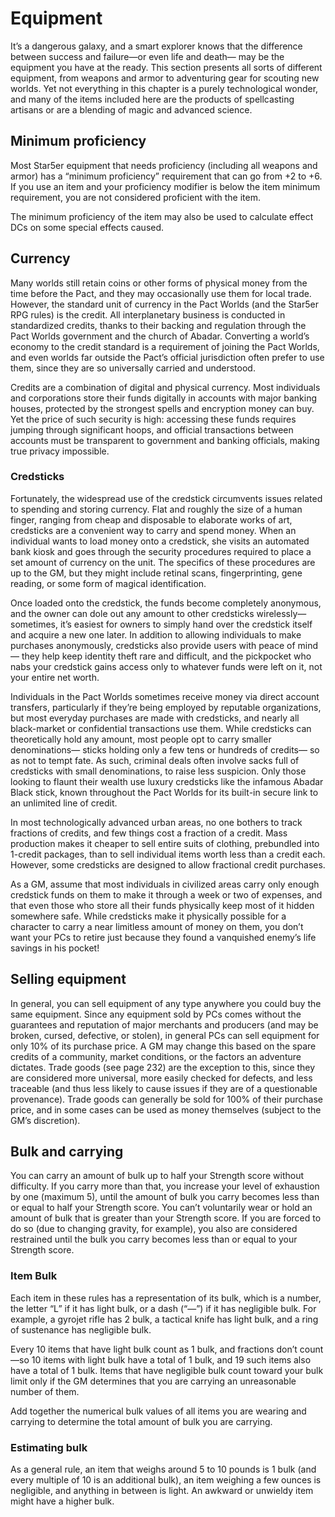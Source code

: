 # Equipment

It’s a dangerous galaxy, and a smart explorer knows that the difference between success and failure—or even life and death— 
may be the equipment you have at the ready. This section presents all sorts of different equipment, from weapons and armor to 
adventuring gear for scouting new worlds. Yet not everything in this chapter is a purely technological wonder, and many of 
the items included here are the products of spellcasting artisans or are a blending of magic and advanced science.

## Minimum proficiency

Most Star5er equipment that needs proficiency (including all weapons and armor) has a “minimum proficiency” requirement that 
can go from +2 to +6. If you use an item and your proficiency modifier is below the item minimum requirement, you are not 
considered proficient with the item. 

The minimum proficiency of the item may also be used to calculate effect DCs on some special effects caused.

## Currency

Many worlds still retain coins or other forms of physical money from the time before the Pact, and they may occasionally use 
them for local trade. However, the standard unit of currency in the Pact Worlds (and the Star5er RPG rules) is the credit. 
All interplanetary business is conducted in standardized credits, thanks to their backing and regulation through the Pact 
Worlds government and the church of Abadar. Converting a world’s economy to the credit standard is a requirement of joining 
the Pact Worlds, and even worlds far outside the Pact’s official jurisdiction often prefer to use them, since they are so 
universally carried and understood.

Credits are a combination of digital and physical currency. Most individuals and corporations store their funds digitally in 
accounts with major banking houses, protected by the strongest spells and encryption money can buy. Yet the price of such 
security is high: accessing these funds requires jumping through significant hoops, and official transactions between 
accounts must be transparent to government and banking officials, making true privacy impossible.

### Credsticks

Fortunately, the widespread use of the credstick circumvents issues related to spending and storing currency. Flat and 
roughly the size of a human finger, ranging from cheap and disposable to elaborate works of art, credsticks are a convenient 
way to carry and spend money. When an individual wants to load money onto a credstick, she visits an automated bank kiosk and 
goes through the security procedures required to place a set amount of currency on the unit. The specifics of these 
procedures are up to the GM, but they might include retinal scans, fingerprinting, gene reading, or some form of magical 
identification.

Once loaded onto the credstick, the funds become completely anonymous, and the owner can dole out any amount to other 
credsticks wirelessly—sometimes, it’s easiest for owners to simply hand over the credstick itself and acquire a new one 
later. In addition to allowing individuals to make purchases anonymously, credsticks also provide users with peace of mind—
they help keep identity theft rare and difficult, and the pickpocket who nabs your credstick gains access only to whatever 
funds were left on it, not your entire net worth.

Individuals in the Pact Worlds sometimes receive money via direct account transfers, particularly if they’re being employed 
by reputable organizations, but most everyday purchases are made with credsticks, and nearly all black-market or confidential 
transactions use them. While credsticks can theoretically hold any amount, most people opt to carry smaller denominations—
sticks holding only a few tens or hundreds of credits— so as not to tempt fate. As such, criminal deals often involve sacks 
full of credsticks with small denominations, to raise less suspicion. Only those looking to flaunt their wealth use luxury 
credsticks like the infamous Abadar Black stick, known throughout the Pact Worlds for its built-in secure link to an 
unlimited line of credit.

In most technologically advanced urban areas, no one bothers to track fractions of credits, and few things cost a fraction of 
a credit. Mass production makes it cheaper to sell entire suits of clothing, prebundled into 1-credit packages, than to sell 
individual items worth less than a credit each. However, some credsticks are designed to allow fractional credit purchases.

As a GM, assume that most individuals in civilized areas carry only enough credstick funds on them to make it through a week 
or two of expenses, and that even those who store all their funds physically keep most of it hidden somewhere safe. While 
credsticks make it physically possible for a character to carry a near limitless amount of money on them, you don’t want your 
PCs to retire just because they found a vanquished enemy’s life savings in his pocket!

## Selling equipment

In general, you can sell equipment of any type anywhere you could buy the same equipment. Since any equipment sold by PCs comes without the guarantees and reputation of major merchants and producers (and may be broken, cursed, defective, or stolen), in general PCs can sell equipment for only 10% of its purchase price. A GM may change this based on the spare credits of a community, market conditions, or the factors an adventure dictates. Trade goods (see page 232) are the exception to this, since they are considered more universal, more easily checked for defects, and less traceable (and thus less likely to cause issues if they are of a questionable provenance). Trade goods can generally be sold for 100% of their purchase price, and in some cases can be used as money themselves (subject to the GM’s discretion).

## Bulk and carrying

You can carry an amount of bulk up to half your Strength score without difficulty. If you carry more than that, you increase 
your level of exhaustion by one (maximum 5), until the amount of bulk you carry becomes less than or equal to half your 
Strength score. You can’t voluntarily wear or hold an amount of bulk that is greater than your Strength score. If you are 
forced to do so (due to changing gravity, for example), you also are considered restrained until the bulk you carry becomes 
less than or equal to your Strength score.

### Item Bulk

Each item in these rules has a representation of its bulk, which is a number, the letter “L” if it has light bulk, or a dash 
(“—”) if it has negligible bulk. For example, a gyrojet rifle has 2 bulk, a tactical knife has light bulk, and a ring of 
sustenance has negligible bulk.

Every 10 items that have light bulk count as 1 bulk, and fractions don’t count—so 10 items with light bulk have a total of 1 
bulk, and 19 such items also have a total of 1 bulk. Items that have negligible bulk count toward your bulk limit only if the 
GM determines that you are carrying an unreasonable number of them.

Add together the numerical bulk values of all items you are wearing and carrying to determine the total amount of bulk you 
are carrying.

### Estimating bulk

As a general rule, an item that weighs around 5 to 10 pounds is 1 bulk (and every multiple of 10 is an additional bulk), an 
item weighing a few ounces is negligible, and anything in between is light. An awkward or unwieldy item might have a higher 
bulk.

